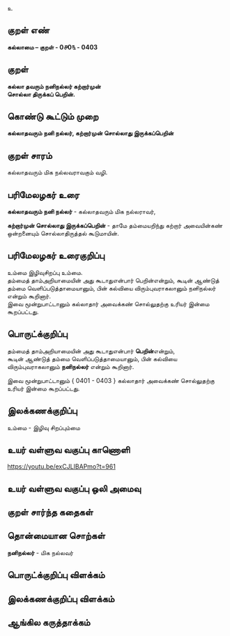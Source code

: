 உ

## குறள் எண் 

**கல்லாமை – குறள் - 0௪0௩ - 0403**  

## குறள் 

**கல்லா தவரும் நனிநல்லர் கற்றார்முன்  
சொல்லா திருக்கப் பெறின்.**

## கொண்டு கூட்டும் முறை

**கல்லாதவரும் நனி நல்லர், கற்றார்முன் சொல்லாது இருக்கப்பெறின்**  

## குறள் சாரம் 

கல்லாதவரும் மிக நல்லவராவகும் வழி.  

## பரிமேலழகர் உரை

**கல்லாதவரும் நனி நல்லர்** - கல்லாதவரும் மிக நல்லராவர்,  

**கற்றார்முன் சொல்லாது இருக்கப்பெறின்** - தாமே தம்மையறிந்து கற்றார் அவையின்கண் ஒன்றனையும் சொல்லாதிருத்தல் கூடுமாயின்.  

## பரிமேலழகர் உரைகுறிப்பு   

உம்மை இழிவுசிறப்பு உம்மை.  
தம்மைத் தாம்அறியாமையின் அது கூடாதுஎன்பார் பெறின்என்றும், கூடின் ஆண்டுத் தம்மை வெளிப்படுத்தாமையானும், பின் கல்வியை விரும்புவராகலானும் நனிநல்லர் என்றும் கூறினார்.  
இவை மூன்றுபாட்டானும் கல்லாதார் அவைக்கண் சொல்லுதற்கு உரியர் இன்மை கூறப்பட்டது.  

## பொருட்க்குறிப்பு 

தம்மைத் தாம்அறியாமையின் அது கூடாதுஎன்பார் **பெறின்**என்றும்,   
கூடின் ஆண்டுத் தம்மை வெளிப்படுத்தாமையானும், பின் கல்வியை விரும்புவராகலானும் **நனிநல்லர்** என்றும் கூறினார்.  

இவை மூன்றுபாட்டானும் { 0401 - 0403 } கல்லாதார் அவைக்கண் சொல்லுதற்கு உரியர் இன்மை கூறப்பட்டது. 

## இலக்கணக்குறிப்பு  

உம்மை - இழிவு சிறப்பும்மை    

## உயர் வள்ளுவ வகுப்பு காணொளி

https://youtu.be/exCJLIBAPmo?t=961

## உயர் வள்ளுவ வகுப்பு ஒலி அமைவு 

 
## குறள் சார்ந்த கதைகள் 


## தொன்மையான சொற்கள்

**நனிநல்லர்** -  மிக நல்லவர் 

## பொருட்க்குறிப்பு விளக்கம்


## இலக்கணக்குறிப்பு விளக்கம்


## ஆங்கில கருத்தாக்கம் 


